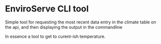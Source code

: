 # EnviroServe CLI tool

Simple tool for requesting the most recent data entry in the climate table
on the api, and then displaying the output in the commandline

In essence a tool to get to curent-ish temperature.